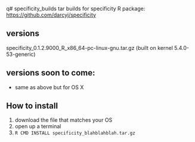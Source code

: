 q# specificity_builds
tar builds for specificity R package: https://github.com/darcyj/specificity

## versions
specificity_0.1.2.9000_R_x86_64-pc-linux-gnu.tar.gz (built on kernel 5.4.0-53-generic)

## versions soon to come:
* same as above but for OS X

## How to install
1. download the file that matches your OS
2. open up a terminal
3. `R CMD INSTALL specificity_blahblahblah.tar.gz`


